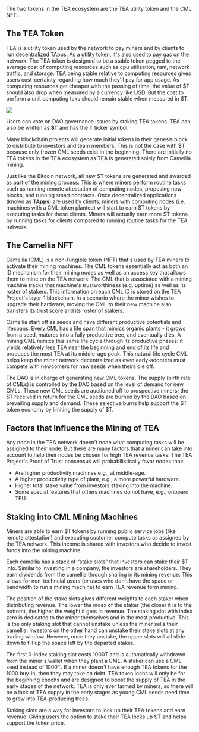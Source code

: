 
The two tokens in the TEA ecosystem are the TEA utility token and the CML NFT.

## The TEA Token
TEA is a utility token used by the network to pay miners and by clients to run decentralized TApps. As a utility token, it's also used to pay gas on the network. The TEA token is designed to be a stable token pegged to the average cost of computing resources such as cpu utilization, ram, network traffic, and storage. TEA being stable relative to computing resources gives users cost-certainty regarding how much they'll pay for app usage.  As computing resources get cheaper with the passing of time, the value of $T should also drop when measured by a currency like USD. But the cost to perform a unit computing taks should remain stable when measured in $T.

![](https://miro.medium.com/max/770/1*6IU3eufHmhzwyvBDqDx8YQ.png)

Users can vote on DAO governance issues by staking TEA tokens. TEA can also be written as **$T** and has the **T** ticker symbol. 

Many blockchain projects will generate initial tokens in their genesis block to distribute to investors and team members. This is not the case with $T because only frozen CML seeds exist in the beginning. There are initially no TEA tokens in the TEA ecosystem as TEA is generated solely from Camellia mining. 

Just like the Bitcoin network, all new $T tokens are generated and awarded as part of the mining process. This is where miners perform routine tasks such as running remote attestation of computing nodes, proposing new blocks, and running smart contracts. Once decentralized applications (known as **TApps**) are used by clients, miners with computing nodes (i.e. machines with a CML token planted) will start to earn $T tokens by executing tasks for these clients. Miners will actually earn more $T tokens by running tasks for clients compared to running routine tasks for the TEA network.

## The Camellia NFT
Camellia (CML) is a non-fungible token (NFT) that's used by TEA miners to activate their mining machines. The CML tokens essentially act as both an ID mechanism for their mining nodes as well as an access key that allows them to mine on the TEA network. The CML that is associated with a mining machine tracks that machine's trustworthiness (e.g. uptime) as well as its roster of stakers. This information on each CML ID is stored on the TEA Project's layer-1 blockchain. In a scenario where the miner wishes to upgrade their hardware, moving the CML to their new machine also transfers its trust score and its roster of stakers.

Camellia start off as seeds and have different productive potentials and lifespans. Every CML has a life span that mimics organic plants - it grows from a seed, matures into a fully productive tree, and eventually dies. A mining CML mimics this same life cycle through its productive phases: it yields relatively less TEA near the beginning and end of its life and produces the most TEA at its middle-age peak. This natural life cycle CML helps keep the miner network decentralized as even early-adopters must compete with newcomers for new seeds when theirs die off.

The DAO is in charge of generating new CML tokens. The supply (birth rate of CMLs) is controlled by the DAO based on the level of demand for new CMLs. These new CML seeds are auctioned off to prospective miners; the $T received in return for the CML seeds are burned by the DAO based on prevailing supply and demand. These selective burns help support the $T token economy by limiting the supply of $T.


## Factors that Influence the Mining of TEA
Any node in the TEA network doesn't node what computing tasks will be assigned to their node. But there are many factors that a miner can take into account to help their nodes be chosen for high TEA revenue tasks. The TEA Project's Proof of Trust consensus will probabilistically favor nodes that:

-   Are higher productivity machines e.g., at middle-age.
-   A higher productivity type of plant, e.g., a more powerful hardware.
-   Higher total stake value from investors staking into the machine.
-   Some special features that others machines do not have, e.g., onboard TPU.

## Staking into CML Mining Machines
Miners are able to earn $T tokens by running public service jobs (like remote attestation) and executing customer compute tasks as assigned by the TEA network. This income is shared with investors who decide to invest funds into the mining machine.

Each camellia has a stack of “stake slots” that investors can stake their $T into. Similar to investing in a company, the investors are shareholders. They earn dividends from the camellia through sharing in its mining revenue. This allows for non-techncial users (or uses who don't have the space or bandwidth to run a mining machine) to earn TEA revenue form mining.

The position of the stake slots gives different weights to each staker when distributing revenue. The lower the index of the staker (the closer it is to the bottom), the higher the weight it gets in revenue. The staking slot with index zero is dedicated to the miner themselves and is the most productive. This is the only staking slot that cannot unstake unless the miner sells their camellia. Investors on the other hand can unstake their stake slots at any trading window. However, once they unstake, the upper slots will all slide down to fill up the space left by the departed staker.

The first 0-index staking slot costs 1000T and is automatically withdrawn from the miner's wallet when they plant a CML. A staker can use a CML seed instead of 1000T. If a miner doesn't have enough TEA tokens for the 1000 buy-in, then they may take on debt. TEA token loans will only be for the beginning epochs and are designed to boost the supply of TEA in the early stages of the network. TEA is only ever farmed by miners, so there will be a lack of TEA supply in the early stages as young CML seeds need time to grow into TEA-producing trees.

Staking slots are a way for investors to lock up their TEA tokens and earn revenue. Giving users the option to stake their TEA locks up $T and helps support the token price.